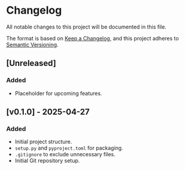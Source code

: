 # Changelog

All notable changes to this project will be documented in this file.

The format is based on [Keep a Changelog](https://keepachangelog.com/en/1.0.0/),
and this project adheres to [Semantic Versioning](https://semver.org/spec/v2.0.0.html).

## [Unreleased]

### Added
- Placeholder for upcoming features.

## [v0.1.0] - 2025-04-27

### Added
- Initial project structure.
- `setup.py` and `pyproject.toml` for packaging.
- `.gitignore` to exclude unnecessary files.
- Initial Git repository setup.
